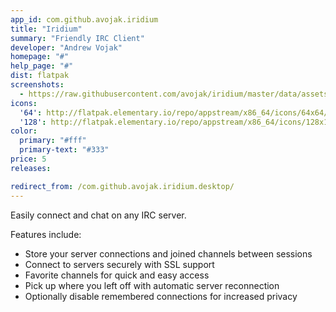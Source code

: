 ```yaml
---
app_id: com.github.avojak.iridium
title: "Iridium"
summary: "Friendly IRC Client"
developer: "Andrew Vojak"
homepage: "#"
help_page: "#"
dist: flatpak
screenshots:
  - https://raw.githubusercontent.com/avojak/iridium/master/data/assets/screenshots/iridium-screenshot-01.png
icons:
  '64': http://flatpak.elementary.io/repo/appstream/x86_64/icons/64x64/com.github.avojak.iridium.png
  '128': http://flatpak.elementary.io/repo/appstream/x86_64/icons/128x128/com.github.avojak.iridium.png
color:
  primary: "#fff"
  primary-text: "#333"
price: 5
releases:

redirect_from: /com.github.avojak.iridium.desktop/
---
```


<p>Easily connect and chat on any IRC server.</p>
<p>Features include:</p>
<ul>
<li>Store your server connections and joined channels between sessions</li>
<li>Connect to servers securely with SSL support</li>
<li>Favorite channels for quick and easy access</li>
<li>Pick up where you left off with automatic server reconnection</li>
<li>Optionally disable remembered connections for increased privacy</li>
</ul>